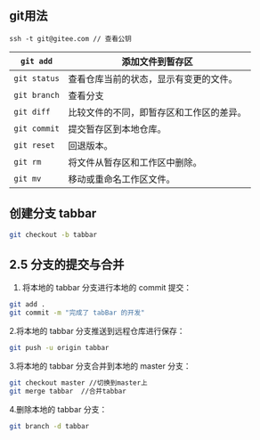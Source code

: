 ## git用法

```
ssh -t git@gitee.com // 查看公钥

```

| `git add`    | 添加文件到暂存区                         |
| ------------ | ---------------------------------------- |
| `git status` | 查看仓库当前的状态，显示有变更的文件。   |
| `git branch` | 查看分支                                 |
| `git diff`   | 比较文件的不同，即暂存区和工作区的差异。 |
| `git commit` | 提交暂存区到本地仓库。                   |
| `git reset`  | 回退版本。                               |
| `git rm`     | 将文件从暂存区和工作区中删除。           |
| `git mv`     | 移动或重命名工作区文件。                 |

## 创建分支 tabbar

```bash
git checkout -b tabbar
```

## 2.5 分支的提交与合并

1. 将本地的 tabbar 分支进行本地的 commit 提交：

```bash
git add .
git commit -m "完成了 tabBar 的开发"
```

2.将本地的 tabbar 分支推送到远程仓库进行保存：

```bash
git push -u origin tabbar
```

3.将本地的 tabbar 分支合并到本地的 master 分支：

```bash
git checkout master //切换到master上
git merge tabbar  //合并tabbar
```

4.删除本地的 tabbar 分支：

```bash
git branch -d tabbar
```
